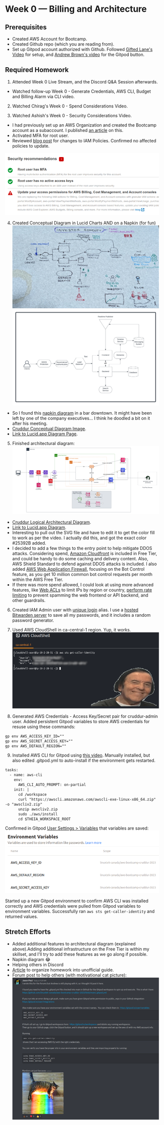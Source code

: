 # Week 0 — Billing and Architecture



## Prerequisites
* Created AWS Account for Bootcamp.
* Created Github repo (which you are reading from).
* Set up Gitpod account authorized with Github.  Followed [Gifted Lane's Video](https://www.youtube.com/watch?v=yh9kz9Sh1T8) for setup, and [Andrew Brown's video](https://www.youtube.com/watch?v=A6_c-hJmehs) for the Gitpod button.



## Required Homework

1. Attended Week 0 Live Stream, and the Discord Q&A Session afterwards.
  * Watched follow-up Week 0 -  Generate Credentials, AWS CLI, Budget and Billing Alarm via CLI video.


2. Watched Chirag's Week 0 - Spend Considerations Video.

3. Watched Ashish's Week 0 - Security Considerations Video.
  * I had previously set up an AWS Organization and created the Bootcamp account as a subaccount.  I published [an article](https://www.linuxtek.ca/2023/02/07/aws-cloud-project-boot-camp-week-0-tips-and-tricks/) on this.
  * Activated MFA for root user.
  * Reviewed [blog post](https://aws.amazon.com/blogs/aws-cloud-financial-management/changes-to-aws-billing-cost-management-and-account-consoles-permissions/) for changes to IAM Policies.  Confirmed no affected policies to update.  

  ![image](../_docs/assets/week0/SecurityRecommendations.png)

4.  Created Conceptual Diagram in Lucid Charts AND on a Napkin (for fun)
![image](../_docs/assets/week0/InvestorNapkinConcept.png)
![image](../_docs/assets/week0/CruddurConceptualDiagram.png)

  * So I found this [napkin diagram](../_docs/assets/week0/InvestorNapkinConcept.png) in a bar downtown.  It might have been left by one of the company executives... I think he doodled a bit on it after his meeting.
  * [Cruddur Conceptual Diagram Image](../_docs/assets/week0/CruddurConceptualDiagram.png).
  * [Link to Lucid.app Diagram Page](https://lucid.app/lucidchart/7b1529ce-a0a8-4286-9c06-b24db24e74b2/edit?viewport_loc=-709%2C-185%2C3072%2C1563%2C0_0&invitationId=inv_00523f1f-f0cb-42a0-9222-c5c55ec7500b).

5.  Finished architectural diagram:
![image](../_docs/assets/week0/CruddurLogicalDiagram.png)
  * [Cruddur Logical Architectural Diagram](../_docs/assets/week0/CruddurLogicalDiagram.png).  
  * [Link to Lucid.app Diagram](https://lucid.app/lucidchart/7c5f8bda-7f82-4968-a9fa-9c824462d257/edit?viewport_loc=507%2C60%2C3072%2C1563%2C0_0&invitationId=inv_b5f72136-14bb-482f-9478-a8d4f15e3e20).
  * Interesting to pull out the SVG file and have to edit it to get the color fill to work as per the video.  I actually did this, and got the exact color #25392B added.  
  * I decided to add a few things to the entry point to help mitigate DDOS attacks.  Considering spend, [Amazon Cloudfront](https://aws.amazon.com/cloudfront/pricing/) is included in Free Tier, and could be handy to do some caching and delivery content.  Also, AWS Shield Standard to defend against DDOS attacks is included.  I also added [AWS Web Application Firewall](https://aws.amazon.com/waf/), focusing on the Bot Control feature, as you get 10 million common bot control requests per month within the AWS Free Tier.
  * If there was more spend allowed, I could look at using more advanced features, like [Web ACLs](https://docs.aws.amazon.com/waf/latest/developerguide/web-acl.html) to limit IPs by region or country, [perform rate limiting](https://docs.aws.amazon.com/waf/latest/developerguide/waf-rule-statement-type-rate-based.html) to prevent spamming the web frontend or API backend, and other guardrails.  

6.  Created IAM Admin user with [unique login](https://linuxtekbootcamp.signin.aws.amazon.com/console) alias.  I use a [hosted Bitwarden server](https://www.linuxtek.ca/2023/01/03/self-hosting-bitwarden-on-aws/) to save all my passwords, and it includes a random password generator.

7.  Used AWS CloudShell in ca-central-1 region.  Yup, it works.
![image](../_docs/assets/week0/cloudshellwow.png)


8.  Generated AWS Credentials - Access Key/Secret pair for cruddur-admin user.  Added persistent Gitpod variables to store AWS credentials for resuse using these commands:

```
gp env AWS_ACCESS_KEY_ID=""
gp env AWS_SECRET_ACCESS_KEY=""
gp env AWS_DEFAULT_REGION=""
```

9.  Installed AWS CLI for Gitpod using [this video](https://youtu.be/OdUnNuKylHg).  Manually installed, but also edited .gitpod.yml to auto-install if the environment gets restarted.

```
tasks:
  - name: aws-cli
    env:
      AWS_CLI_AUTO_PROMPT: on-partial
    init: |
      cd /workspace
      curl "https://awscli.amazonaws.com/awscli-exe-linux-x86_64.zip" -o "awscliv2.zip"
      unzip awscliv2.zip
      sudo ./aws/install
      cd $THEIA_WORKSPACE_ROOT
```

Confirmed in Gitpod [User Settings > Variables](https://gitpod.io/user/variables) that variables are saved:
![image](../_docs/assets/week0/GitpodVariables.png)

Started up a new Gitpod environment to confirm AWS CLI was installed correctly and AWS credentials were pulled from Gitpod variables to environment variables.  Successfully ran ```aws sts get-caller-identity``` and returned values.

## Stretch Efforts

* Added additional features to architectural diagram (explained above).Adding additional infrastructure on the Free Tier is within my skillset, and I'll try to add these features as we go along if possible.
* Napkin diagram 😂
* Helping others in Discord
* [Article](https://www.linuxtek.ca/2023/02/12/aws-cloud-project-bootcamp-week-0-unofficial-homework-guide/) to organize homework into unofficial guide.
* Forum post to help others (with motivational cat picture):
![image](../_docs/assets/week0/GitpodForumPost.png)